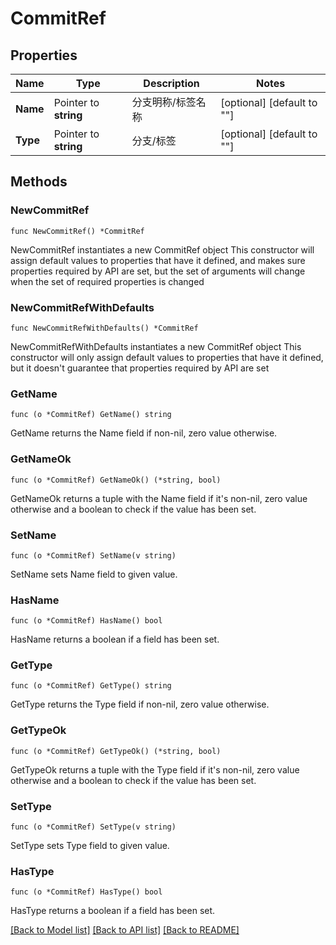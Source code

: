 # CommitRef

## Properties

Name | Type | Description | Notes
------------ | ------------- | ------------- | -------------
**Name** | Pointer to **string** | 分支明称/标签名称 | [optional] [default to ""]
**Type** | Pointer to **string** | 分支/标签 | [optional] [default to ""]

## Methods

### NewCommitRef

`func NewCommitRef() *CommitRef`

NewCommitRef instantiates a new CommitRef object
This constructor will assign default values to properties that have it defined,
and makes sure properties required by API are set, but the set of arguments
will change when the set of required properties is changed

### NewCommitRefWithDefaults

`func NewCommitRefWithDefaults() *CommitRef`

NewCommitRefWithDefaults instantiates a new CommitRef object
This constructor will only assign default values to properties that have it defined,
but it doesn't guarantee that properties required by API are set

### GetName

`func (o *CommitRef) GetName() string`

GetName returns the Name field if non-nil, zero value otherwise.

### GetNameOk

`func (o *CommitRef) GetNameOk() (*string, bool)`

GetNameOk returns a tuple with the Name field if it's non-nil, zero value otherwise
and a boolean to check if the value has been set.

### SetName

`func (o *CommitRef) SetName(v string)`

SetName sets Name field to given value.

### HasName

`func (o *CommitRef) HasName() bool`

HasName returns a boolean if a field has been set.

### GetType

`func (o *CommitRef) GetType() string`

GetType returns the Type field if non-nil, zero value otherwise.

### GetTypeOk

`func (o *CommitRef) GetTypeOk() (*string, bool)`

GetTypeOk returns a tuple with the Type field if it's non-nil, zero value otherwise
and a boolean to check if the value has been set.

### SetType

`func (o *CommitRef) SetType(v string)`

SetType sets Type field to given value.

### HasType

`func (o *CommitRef) HasType() bool`

HasType returns a boolean if a field has been set.


[[Back to Model list]](../README.md#documentation-for-models) [[Back to API list]](../README.md#documentation-for-api-endpoints) [[Back to README]](../README.md)


